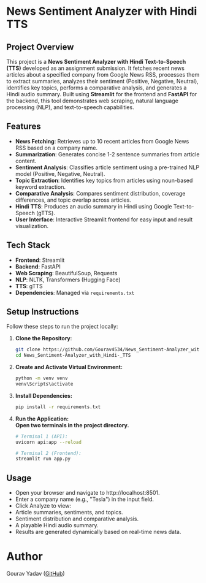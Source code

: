 # News Sentiment Analyzer with Hindi TTS

## Project Overview
This project is a **News Sentiment Analyzer with Hindi Text-to-Speech (TTS)** developed as an assignment submission. It fetches recent news articles about a specified company from Google News RSS, processes them to extract summaries, analyzes their sentiment (Positive, Negative, Neutral), identifies key topics, performs a comparative analysis, and generates a Hindi audio summary. Built using **Streamlit** for the frontend and **FastAPI** for the backend, this tool demonstrates web scraping, natural language processing (NLP), and text-to-speech capabilities.


## Features
- **News Fetching**: Retrieves up to 10 recent articles from Google News RSS based on a company name.
- **Summarization**: Generates concise 1-2 sentence summaries from article content.
- **Sentiment Analysis**: Classifies article sentiment using a pre-trained NLP model (Positive, Negative, Neutral).
- **Topic Extraction**: Identifies key topics from articles using noun-based keyword extraction.
- **Comparative Analysis**: Compares sentiment distribution, coverage differences, and topic overlap across articles.
- **Hindi TTS**: Produces an audio summary in Hindi using Google Text-to-Speech (gTTS).
- **User Interface**: Interactive Streamlit frontend for easy input and result visualization.

## Tech Stack
- **Frontend**: Streamlit
- **Backend**: FastAPI
- **Web Scraping**: BeautifulSoup, Requests
- **NLP**: NLTK, Transformers (Hugging Face)
- **TTS**: gTTS
- **Dependencies**: Managed via `requirements.txt`

## Setup Instructions
Follow these steps to run the project locally:

1. **Clone the Repository**:
   ```bash
   git clone https://github.com/Gourav4534/News_Sentiment-Analyzer_with_Hindi-_TTS.git
   cd News_Sentiment-Analyzer_with_Hindi-_TTS

2. **Create and Activate Virtual Environment:**
   ```bash
   python -m venv venv
   venv\Scripts\activate  

4. **Install Dependencies:**
   ```bash
   pip install -r requirements.txt

5. **Run the Application:**  
**Open two terminals in the project directory.** 

    ```bash
    # Terminal 1 (API): 
    uvicorn api:app --reload
    
    # Terminal 2 (Frontend):
    streamlit run app.py

## Usage
- Open your browser and navigate to http://localhost:8501.
- Enter a company name (e.g., "Tesla") in the input field.
- Click Analyze to view:
- Article summaries, sentiments, and topics.
- Sentiment distribution and comparative analysis.
- A playable Hindi audio summary.
- Results are generated dynamically based on real-time news data.

# Author 
Gourav Yadav ([GitHub](https://github.com/Gourav4534))

